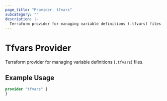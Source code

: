 ```yaml
---
page_title: "Provider: tfvars"
subcategory: ""
description: |-
  Terraform provider for managing variable definitions (.tfvars) files.
---
```


# Tfvars Provider

Terraform provider for managing variable definitions (`.tfvars`) files.

## Example Usage

```terraform
provider "tfvars" {
}
```
